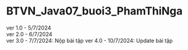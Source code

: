 # BTVN_Java07_buoi3_PhamThiNga
ver 1.0 - 5/7/2024 <br/>
ver 2.0 - 6/7/2024 <br/>
ver 3.0 - 7/7/2024: Nộp bài tập
ver 4.0 - 10/7/2024: Update bài tập
